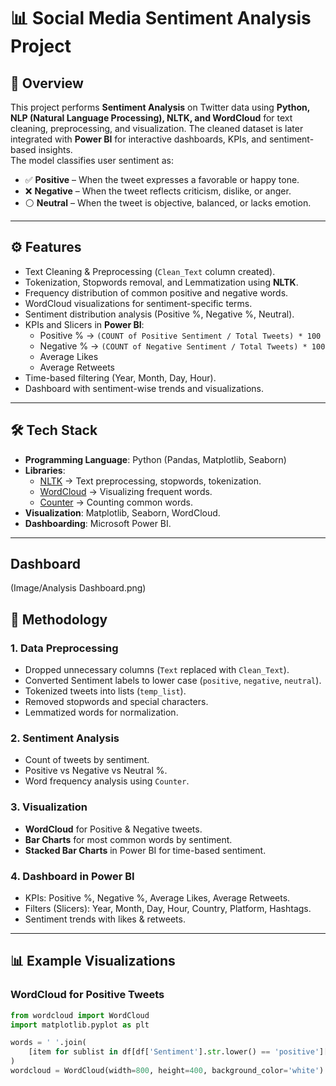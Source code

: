 # 📊 Social Media Sentiment Analysis Project

## 📌 Overview
This project performs **Sentiment Analysis** on Twitter data using **Python, NLP (Natural Language Processing), NLTK, and WordCloud** for text cleaning, preprocessing, and visualization. The cleaned dataset is later integrated with **Power BI** for interactive dashboards, KPIs, and sentiment-based insights.  
The model classifies user sentiment as:  
- ✅ **Positive** – When the tweet expresses a favorable or happy tone.  
- ❌ **Negative** – When the tweet reflects criticism, dislike, or anger.  
- ⚪ **Neutral** – When the tweet is objective, balanced, or lacks emotion.  

---
## ⚙️ Features
- Text Cleaning & Preprocessing (`Clean_Text` column created).
- Tokenization, Stopwords removal, and Lemmatization using **NLTK**.
- Frequency distribution of common positive and negative words.
- WordCloud visualizations for sentiment-specific terms.
- Sentiment distribution analysis (Positive %, Negative %, Neutral).
- KPIs and Slicers in **Power BI**:
  -  Positive % → `(COUNT of Positive Sentiment / Total Tweets) * 100`
  -  Negative % → `(COUNT of Negative Sentiment / Total Tweets) * 100`
  -  Average Likes
  -  Average Retweets
- Time-based filtering (Year, Month, Day, Hour).
- Dashboard with sentiment-wise trends and visualizations.

---

## 🛠️ Tech Stack
- **Programming Language**: Python (Pandas, Matplotlib, Seaborn)
- **Libraries**:
  - [NLTK](https://www.nltk.org/) → Text preprocessing, stopwords, tokenization.
  - [WordCloud](https://pypi.org/project/wordcloud/) → Visualizing frequent words.
  - [Counter](https://docs.python.org/3/library/collections.html#collections.Counter) → Counting common words.
- **Visualization**: Matplotlib, Seaborn, WordCloud.
- **Dashboarding**: Microsoft Power BI.

---
## Dashboard 
(Image/Analysis Dashboard.png)
## 🔎 Methodology

### 1. Data Preprocessing
- Dropped unnecessary columns (`Text` replaced with `Clean_Text`).
- Converted Sentiment labels to lower case (`positive`, `negative`, `neutral`).
- Tokenized tweets into lists (`temp_list`).
- Removed stopwords and special characters.
- Lemmatized words for normalization.

### 2. Sentiment Analysis
- Count of tweets by sentiment.
- Positive vs Negative vs Neutral %.
- Word frequency analysis using `Counter`.

### 3. Visualization
- **WordCloud** for Positive & Negative tweets.
- **Bar Charts** for most common words by sentiment.
- **Stacked Bar Charts** in Power BI for time-based sentiment.

### 4. Dashboard in Power BI
- KPIs: Positive %, Negative %, Average Likes, Average Retweets.
- Filters (Slicers): Year, Month, Day, Hour, Country, Platform, Hashtags.
- Sentiment trends with likes & retweets.

---

## 📊 Example Visualizations

### WordCloud for Positive Tweets
```python
from wordcloud import WordCloud
import matplotlib.pyplot as plt

words = ' '.join(
    [item for sublist in df[df['Sentiment'].str.lower() == 'positive']['temp_list'] for item in sublist]
)
wordcloud = WordCloud(width=800, height=400, background_color='white').generate(words)



